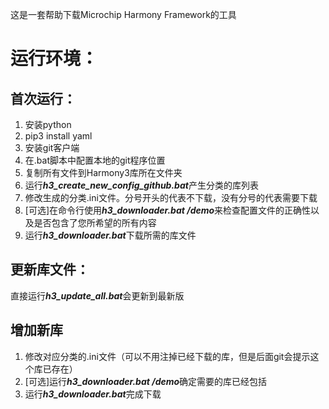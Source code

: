 这是一套帮助下载Microchip Harmony Framework的工具

# 运行环境：
## 首次运行：
1. 安装python
2. pip3 install yaml
3. 安装git客户端
3. 在.bat脚本中配置本地的git程序位置
4. 复制所有文件到Harmony3库所在文件夹
5. 运行***h3_create_new_config_github.bat***产生分类的库列表
6. 修改生成的分类.ini文件。分号开头的代表不下载，没有分号的代表需要下载
7. [可选]在命令行使用***h3_downloader.bat /demo***来检查配置文件的正确性以及是否包含了您所希望的所有内容
8. 运行***h3_downloader.bat***下载所需的库文件

## 更新库文件：
直接运行***h3_update_all.bat***会更新到最新版

## 增加新库
1. 修改对应分类的.ini文件（可以不用注掉已经下载的库，但是后面git会提示这个库已存在）
2. [可选]运行***h3_downloader.bat /demo***确定需要的库已经包括
3. 运行***h3_downloader.bat***完成下载